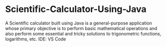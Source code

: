 # Scientific-Calculator-Using-Java
A Scientific calculator built using Java is a general-purpose application whose primary objective is to perform basic mathematical operations and also perform some essential and tricky solutions to trigonometric functions, logarithms, etc.
IDE: VS Code
